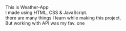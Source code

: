 This is Weather-App <br>
I made using HTML, CSS & JavaScript.<br>
there are many things I learn while making this project,<br>
But working with API was my fav. one
